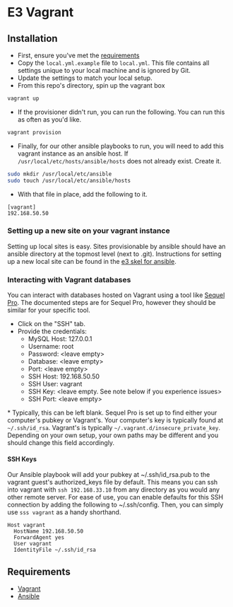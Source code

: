 # E3 Vagrant

## Installation

* First, ensure you've met the [requirements](#requirements)
* Copy the `local.yml.example` file to `local.yml`. This file contains all settings unique to your local machine and is ignored by Git.
* Update the settings to match your local setup.
* From this repo's directory, spin up the vagrant box
```bash
vagrant up
```
* If the provisioner didn't run, you can run the following. You can run this as often as you'd like.
```bash
vagrant provision
```
* Finally, for our other ansible playbooks to run, you will need to add this vagrant instance as an ansible host. If `/usr/local/etc/hosts/ansible/hosts` does not already exist. Create it.
```bash
sudo mkdir /usr/local/etc/ansible
sudo touch /usr/local/etc/ansible/hosts
```
* With that file in place, add the following to it.
```
[vagrant]
192.168.50.50
```

### Setting up a new site on your vagrant instance

Setting up local sites is easy. Sites provisionable by ansible should have an ansible directory at the topmost level (next to .git). Instructions for setting up a new local site can be found in the [e3 skel for ansible](https://github.com/elevatedthird/toolbox/tree/master/d7/skel/ansible).

### Interacting with Vagrant databases

You can interact with databases hosted on Vagrant using a tool like [Sequel Pro](http://www.sequelpro.com/). The documented steps are for Sequel Pro, however they should be similar for your specific tool.

* Click on the "SSH" tab.
* Provide the credentials:
  * MySQL Host: 127.0.0.1
  * Username: root
  * Password: \<leave empty>
  * Database: \<leave empty>
  * Port: \<leave empty>
  * SSH Host: 192.168.50.50
  * SSH User: vagrant
  * SSH Key: \<leave empty. See note below if you experience issues>
  * SSH Port: \<leave empty>

\* Typically, this can be left blank. Sequel Pro is set up to find either your computer's pubkey or Vagrant's. Your computer's key is typically found at `~/.ssh/id_rsa`. Vagrant's is typically `~/.vagrant.d/insecure_private_key`. Depending on your own setup, your own paths may be different and you should change this field accordingly.

#### <a id="ssh-keys"></a> SSH Keys

Our Ansible playbook will add your pubkey at ~/.ssh/id_rsa.pub to the vagrant guest's authorized_keys file by default. This means you can ssh into vagrant with `ssh 192.168.33.10` from any directory as you would any other remote server. For ease of use, you can enable defaults for this SSH connection by adding the following to ~/.ssh/config. Then, you can simply use `sss vagrant` as a handy shorthand.

```
Host vagrant
  HostName 192.168.50.50
  ForwardAgent yes
  User vagrant
  IdentityFile ~/.ssh/id_rsa
```

## Requirements

* [Vagrant](http://docs.vagrantup.com/v2/installation/index.html)
* [Ansible](http://docs.ansible.com/intro_installation.html#getting-ansible)

